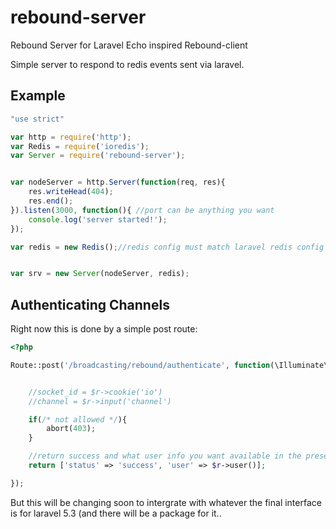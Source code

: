 # rebound-server
Rebound Server for Laravel Echo inspired Rebound-client

Simple server to respond to redis events sent via laravel.

## Example

```javascript
"use strict"

var http = require('http');
var Redis = require('ioredis');
var Server = require('rebound-server');


var nodeServer = http.Server(function(req, res){
    res.writeHead(404);
    res.end();
}).listen(3000, function(){ //port can be anything you want
    console.log('server started!');
});

var redis = new Redis();//redis config must match laravel redis config to use the same db


var srv = new Server(nodeServer, redis);

```

## Authenticating Channels

Right now this is done by a simple post route:

```php
<?php

Route::post('/broadcasting/rebound/authenticate', function(\Illuminate\Http\Request $r){


    //socket_id = $r->cookie('io')
    //channel = $r->input('channel')

    if(/* not allowed */){
        abort(403);
    }

    //return success and what user info you want available in the presence channels under the user key
    return ['status' => 'success', 'user' => $r->user()];

});
```

But this will be changing soon to intergrate with whatever the final interface is for laravel 5.3 (and there will be a package for it..